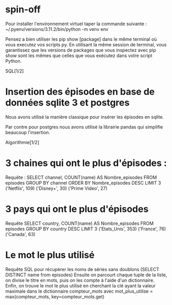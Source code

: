 # spin-off

Pour installer l'environnement virtuel taper la commande suivante : ~/.pyenv/versions/3.11.2/bin/python -m venv env

Pensez a bien utiliser les pip show [package] dans le même terminal où vous executez vos scripts py. En utilisant la même session de terminal, vous garantissez que les versions de packages que vous inspectez avec pip show sont les mêmes que celles que vous exécutez dans votre script Python.

SQL[1/2]
# Insertion des épisodes en base de données sqlite 3 et postgres

Nous avons utilisé la manière classique pour insérer les épisodes en sqlite.

Par contre pour postgres nous avons utilisé la librairie pandas qui simplifie beaucoup l'insertion.

Algorithmie[1/2]
# 3 chaines qui ont le plus d'épisodes :

Requête : SELECT channel, COUNT(name) AS Nombre_episodes FROM episodes GROUP BY channel ORDER BY Nombre_episodes DESC LIMIT 3
('Netflix', 109)
('Disney+', 30)
('Prime Video', 27)

# 3 pays qui ont le plus d'épisodes

Requête SELECT country, COUNT(name) AS Nombre_episodes FROM episodes GROUP BY country DESC LIMIT 3
('Etats_Unis', 353)
('France', 76)
('Canada', 63)

# Le mot le plus utilisé

Requête SQL pour récupèrer les noms de séries sans doublons (SELECT DISTINCT name from episodes)
Ensuite on parcourt chaque tuple de la liste, on divise le titre en mots, puis on les compte à l'aide d'un dictionnaire. Enfin, on trouve le mot le plus utilisé en cherchant la clé ayant la valeur maximale dans le dictionnaire compteur_mots avec mot_plus_utilise = max(compteur_mots, key=compteur_mots.get)